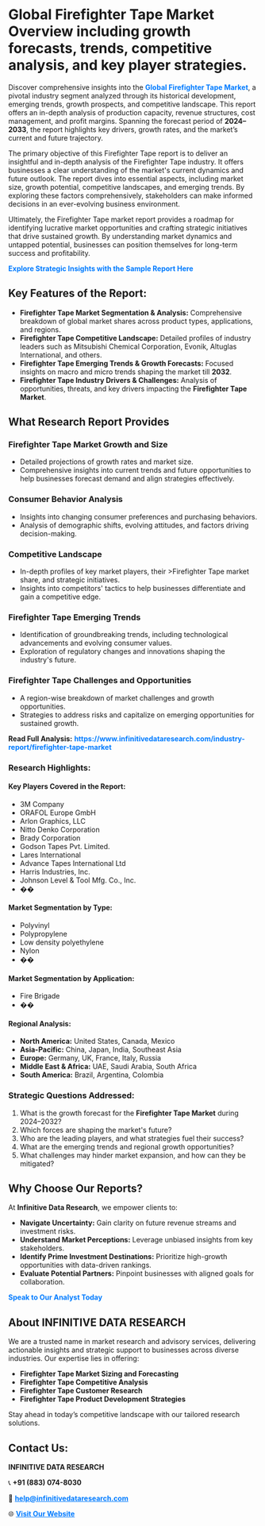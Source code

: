 <h1>Global Firefighter Tape Market Overview including growth forecasts, trends, competitive analysis, and key player strategies.</h1>
<p>
Discover comprehensive insights into the 
<a href="https://www.infinitivedataresearch.com/industry-report/firefighter-tape-market" rel="dofollow" style="color: #007BFF; text-decoration: none;"><strong>Global Firefighter Tape Market</strong></a>, a pivotal industry segment analyzed through its historical development, emerging trends, growth prospects, and competitive landscape. This report offers an in-depth analysis of production capacity, revenue structures, cost management, and profit margins. Spanning the forecast period of <strong>2024–2033</strong>, the report highlights key drivers, growth rates, and the market’s current and future trajectory.
</p>
<p>
The primary objective of this Firefighter Tape report is to deliver an insightful and in-depth analysis of the Firefighter Tape industry. It offers businesses a clear understanding of the market's current dynamics and future outlook. The report dives into essential aspects, including market size, growth potential, competitive landscapes, and emerging trends. By exploring these factors comprehensively, stakeholders can make informed decisions in an ever-evolving business environment.
</p>
<p>
Ultimately, the Firefighter Tape market report provides a roadmap for identifying lucrative market opportunities and crafting strategic initiatives that drive sustained growth. By understanding market dynamics and untapped potential, businesses can position themselves for long-term success and profitability.
</p>
<p>
<a href="https://www.infinitivedataresearch.com/request-sample/reportId=109000" style="color: #007BFF; text-decoration: none;"><strong>Explore Strategic Insights with the Sample Report Here</strong></a>
</p>

<h2>Key Features of the Report:</h2>
<ul>
<li><strong>Firefighter Tape Market Segmentation & Analysis:</strong> Comprehensive breakdown of global market shares across product types, applications, and regions.</li>
<li><strong>Firefighter Tape Competitive Landscape:</strong> Detailed profiles of industry leaders such as Mitsubishi Chemical Corporation, Evonik, Altuglas International, and others.</li>
<li><strong>Firefighter Tape Emerging Trends & Growth Forecasts:</strong> Focused insights on macro and micro trends shaping the market till <strong>2032</strong>.</li>
<li><strong>Firefighter Tape Industry Drivers & Challenges:</strong> Analysis of opportunities, threats, and key drivers impacting the <strong>Firefighter Tape Market</strong>.</li>
</ul>

<h2>What Research Report Provides</h2>
<h3>Firefighter Tape Market Growth and Size</h3>
<ul>
<li>Detailed projections of growth rates and market size.</li>
<li>Comprehensive insights into current trends and future opportunities to help businesses forecast demand and align strategies effectively.</li>
</ul>

<h3>Consumer Behavior Analysis</h3>
<ul>
<li>Insights into changing consumer preferences and purchasing behaviors.</li>
<li>Analysis of demographic shifts, evolving attitudes, and factors driving decision-making.</li>
</ul>

<h3>Competitive Landscape</h3>
<ul>
<li>In-depth profiles of key market players, their >Firefighter Tape market share, and strategic initiatives.</li>
<li>Insights into competitors' tactics to help businesses differentiate and gain a competitive edge.</li>
</ul>

<h3>Firefighter Tape Emerging Trends</h3>
<ul>
<li>Identification of groundbreaking trends, including technological advancements and evolving consumer values.</li>
<li>Exploration of regulatory changes and innovations shaping the industry's future.</li>
</ul>

<h3>Firefighter Tape Challenges and Opportunities</h3>
<ul>
<li>A region-wise breakdown of market challenges and growth opportunities.</li>
<li>Strategies to address risks and capitalize on emerging opportunities for sustained growth.</li>
</ul>
<p><strong>Read Full Analysis:</strong> <a href="https://www.infinitivedataresearch.com/industry-report/firefighter-tape-market" rel="dofollow" style="color: #007BFF; text-decoration: none;"><strong>https://www.infinitivedataresearch.com/industry-report/firefighter-tape-market</strong></a></p>
<h3>Research Highlights:</h3>
<h4>Key Players Covered in the Report:</h4>
<ul><li>3M Company</li><li>ORAFOL Europe GmbH</li><li>Arlon Graphics, LLC</li><li>Nitto Denko Corporation</li><li>Brady Corporation</li><li>Godson Tapes Pvt. Limited.</li><li>Lares International</li><li>Advance Tapes International Ltd</li><li>Harris Industries, Inc.</li><li>Johnson Level &amp; Tool Mfg. Co., Inc.</li><li>��</li></ul>
<h4>Market Segmentation by Type:</h4>
<ul><li>Polyvinyl</li><li>Polypropylene</li><li>Low density polyethylene</li><li>Nylon</li><li>��</li></ul>
<h4>Market Segmentation by Application:</h4>
<ul><li>Fire Brigade</li><li>��</li></ul>

<h4>Regional Analysis:</h4>
<ul>
<li><strong>North America:</strong> United States, Canada, Mexico</li>
<li><strong>Asia-Pacific:</strong> China, Japan, India, Southeast Asia</li>
<li><strong>Europe:</strong> Germany, UK, France, Italy, Russia</li>
<li><strong>Middle East & Africa:</strong> UAE, Saudi Arabia, South Africa</li>
<li><strong>South America:</strong> Brazil, Argentina, Colombia</li>
</ul>

<h3>Strategic Questions Addressed:</h3>
<ol>
<li>What is the growth forecast for the <strong>Firefighter Tape Market</strong> during 2024–2032?</li>
<li>Which forces are shaping the market's future?</li>
<li>Who are the leading players, and what strategies fuel their success?</li>
<li>What are the emerging trends and regional growth opportunities?</li>
<li>What challenges may hinder market expansion, and how can they be mitigated?</li>
</ol>

<h2>Why Choose Our Reports?</h2>
<p>At <strong>Infinitive Data Research</strong>, we empower clients to:</p>
<ul>
<li><strong>Navigate Uncertainty:</strong> Gain clarity on future revenue streams and investment risks.</li>
<li><strong>Understand Market Perceptions:</strong> Leverage unbiased insights from key stakeholders.</li>
<li><strong>Identify Prime Investment Destinations:</strong> Prioritize high-growth opportunities with data-driven rankings.</li>
<li><strong>Evaluate Potential Partners:</strong> Pinpoint businesses with aligned goals for collaboration.</li>
</ul>
<p><a href="https://www.infinitivedataresearch.com/industry-report/firefighter-tape-market" rel="dofollow" style="color: #007BFF; text-decoration: none;"><strong>Speak to Our Analyst Today</strong></a></p>

<h2>About INFINITIVE DATA RESEARCH</h2>
<p>We are a trusted name in market research and advisory services, delivering actionable insights and strategic support to businesses across diverse industries. Our expertise lies in offering:</p>
<ul>
<li><strong>Firefighter Tape Market Sizing and Forecasting</strong></li>
<li><strong>Firefighter Tape Competitive Analysis</strong></li>
<li><strong>Firefighter Tape Customer Research</strong></li>
<li><strong>Firefighter Tape Product Development Strategies</strong></li>
</ul>
<p>Stay ahead in today’s competitive landscape with our tailored research solutions.</p>

<h2>Contact Us:</h2>
<p><strong>INFINITIVE DATA RESEARCH</strong></p>
<p>📞 <strong>+91 (883) 074-8030</strong></p>
<p>📧 <strong><a href="mailto:help@infinitivedataresearch.com" style="color: #007BFF;">help@infinitivedataresearch.com</a></strong></p>
<p>🌐 <strong><a href="https://www.infinitivedataresearch.com" rel="dofollow" style="color: #007BFF;">Visit Our Website</a></strong></p>